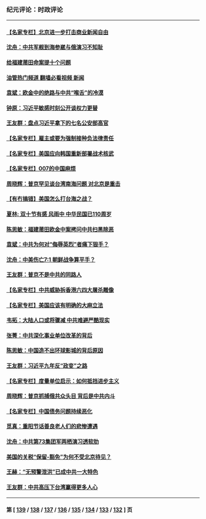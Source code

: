 ### 纪元评论：时政评论
---
#### [【名家专栏】北京进一步打击商业新闻自由](../../pages/nsc1025/n13306851.md?10160330) 
#### [沈舟：中共军舰到海参崴与俄演习不知耻](../../pages/nsc1025/n13305911.md?10160330) 
#### [给福建莆田命案提十个问题](../../pages/nsc1025/n13306082.md?10160330) 
#### [油管热门频道 翻墙必看视频 新闻](ok?10160330)
#### [袁斌：欧金中的绝路与中共“喉舌”的冷漠](../../pages/nsc1025/n13306042.md?10160330) 
#### [钟原：习近平敏感时刻公开谈权力更替](../../pages/nsc1025/n13305209.md?10160330) 
#### [王友群：盘点习近平拿下的七名公安部高官](../../pages/nsc1025/n13305257.md?10160330) 
#### [【名家专栏】雇主或要为强制接种负法律责任](../../pages/nsc1025/n13304378.md?10160330) 
#### [【名家专栏】美国应向韩国重新部署战术核武](../../pages/nsc1025/n13304182.md?10160330) 
#### [【名家专栏】007的中国麻烦](../../pages/nsc1025/n13304315.md?10160330) 
#### [周晓辉：普京罕见谈台湾南海问题 对北京是重击](../../pages/nsc1025/n13304751.md?10160330) 
#### [【有冇搞错】美国怎么打台海之战？](../../pages/nsc1025/n13302548.md?10160330) 
#### [夏林: 双十节有感 风雨中 中华民国已110周岁](../../pages/nsc1025/n13304339.md?10160330) 
#### [陈思敏：福建莆田欧金中案拷问中共扫黑除恶](../../pages/nsc1025/n13303691.md?10160330) 
#### [袁斌：中共为何对“侮辱英烈”者痛下狠手？](../../pages/nsc1025/n13303412.md?10160330) 
#### [沈舟：中美伤亡7:1 朝鲜战争算平手？](../../pages/nsc1025/n13303049.md?10160330) 
#### [王友群：普京不是中共的同路人](../../pages/nsc1025/n13302726.md?10160330) 
#### [【名家专栏】中共威胁拆香港六四大屠杀雕像](../../pages/nsc1025/n13301840.md?10160330) 
#### [【名家专栏】美国应该有明确的大麻立法](../../pages/nsc1025/n13301867.md?10160330) 
#### [韦拓：大陆人口或将骤减 中共难避严酷现实](../../pages/nsc1025/n13300707.md?10160330) 
#### [张菁：中共深化事业单位改革的背后](../../pages/nsc1025/n13302361.md?10160330) 
#### [陈思敏：中国造不出环球影城的背后原因](../../pages/nsc1025/n13300617.md?10160330) 
#### [王友群：习近平九年反“政变”之路](../../pages/nsc1025/n13299881.md?10160330) 
#### [【名家专栏】度量单位启示：如何抵挡进步主义](../../pages/nsc1025/n13299255.md?10160330) 
#### [周晓辉：普京抓捕俄共众头目 背后是中共内斗](../../pages/nsc1025/n13299868.md?10160330) 
#### [【名家专栏】中国债务问题持续恶化](../../pages/nsc1025/n13299212.md?10160330) 
#### [觅真：重阳节话善良老人们的悲惨遭遇](../../pages/nsc1025/n13297908.md?10160330) 
#### [沈舟：中共第73集团军两栖演习透软肋](../../pages/nsc1025/n13297907.md?10160330) 
#### [美国的关税“保留-豁免”为何不受北京待见？](../../pages/nsc1025/n13298215.md?10160330) 
#### [王赫：“无预警泄洪”已成中共一大特色](../../pages/nsc1025/n13298064.md?10160330) 
#### [王友群：中共高压下台湾赢得更多人心](../../pages/nsc1025/n13297750.md?10160330) 

---
#### 第 [ [139](./139.md?10160330) / [138](./138.md?10160330) / [137](./137.md?10160330) / [136](./136.md?10160330) / [135](./135.md?10160330) / [134](./134.md?10160330) / [133](./133.md?10160330) / [132](./132.md?10160330) ] 页
